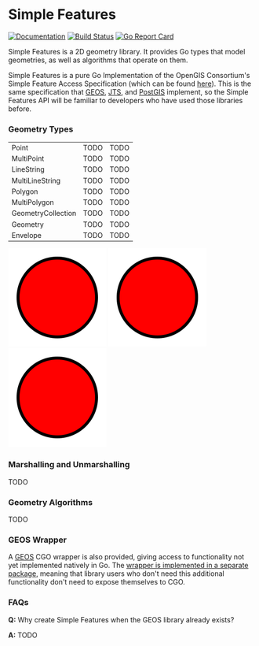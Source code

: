 # Simple Features

[![Documentation](https://img.shields.io/badge/go.dev-reference-007d9c?logo=go&logoColor=white&style=flat)](https://pkg.go.dev/github.com/peterstace/simplefeatures/geom?tab=doc)
[![Build Status](https://github.com/peterstace/simplefeatures/workflows/build/badge.svg)](https://github.com/peterstace/simplefeatures/actions)
[![Go Report
Card](https://goreportcard.com/badge/github.com/peterstace/simplefeatures)](https://goreportcard.com/report/github.com/peterstace/simplefeatures)

Simple Features is a 2D geometry library. It provides Go types that model
geometries, as well as algorithms that operate on them.

Simple Features is a pure Go Implementation of the OpenGIS Consortium's Simple
Feature Access Specification (which can be found
[here](http://www.opengeospatial.org/standards/sfa)). This is the same
specification that [GEOS](https://trac.osgeo.org/geos),
[JTS](https://locationtech.github.io/jts/), and [PostGIS](https://postgis.net/)
implement, so the Simple Features API will be familiar to developers who have
used those libraries before.

### Geometry Types

<table>

<tr>
<td>Point</td>
<td>TODO</td>
<td>TODO</td>
</tr>

<tr>
<td>MultiPoint</td>
<td>TODO</td>
<td>TODO</td>
</tr>

<tr>
<td>LineString</td>
<td>TODO</td>
<td>TODO</td>
</tr>

<tr>
<td>MultiLineString</td>
<td>TODO</td>
<td>TODO</td>
</tr>

<tr>
<td>Polygon</td>
<td>TODO</td>
<td>TODO</td>
</tr>

<tr>
<td>MultiPolygon</td>
<td>TODO</td>
<td>TODO</td>
</tr>

<tr>
<td>GeometryCollection</td>
<td>TODO</td>
<td>TODO</td>
</tr>

<tr>
<td>Geometry</td>
<td>TODO</td>
<td>TODO</td>
</tr>

<tr>
<td>Envelope</td>
<td>TODO</td>
<td>TODO</td>
</tr>

</table>

![TEST](./.hidden/assets/test.svg)
<img src="./.hidden/assets/test.svg?sanitize=true">
<img src="https://raw.githubusercontent.com/peterstace/simplefeatures/revamp_readme/.hidden/assets/test.svg"/>

### Marshalling and Unmarshalling

TODO

### Geometry Algorithms

TODO

### GEOS Wrapper

A [GEOS](https://www.osgeo.org/projects/geos/) CGO wrapper is also provided,
giving access to functionality not yet implemented natively in Go. The [wrapper
is implemented in a separate
package](https://pkg.go.dev/github.com/peterstace/simplefeatures/geos?tab=doc),
meaning that library users who don't need this additional functionality don't
need to expose themselves to CGO.

### FAQs

**Q:** Why create Simple Features when the GEOS library already exists?

**A:** TODO
